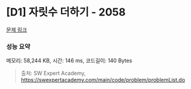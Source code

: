 # [D1] 자릿수 더하기 - 2058 

[문제 링크](https://swexpertacademy.com/main/code/problem/problemDetail.do?contestProbId=AV5QPRjqA10DFAUq) 

### 성능 요약

메모리: 58,244 KB, 시간: 146 ms, 코드길이: 140 Bytes



> 출처: SW Expert Academy, https://swexpertacademy.com/main/code/problem/problemList.do